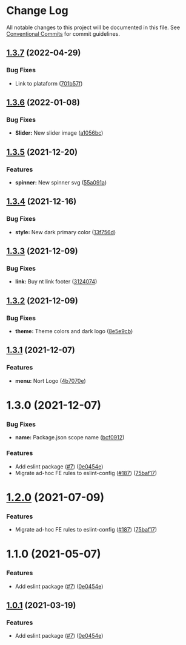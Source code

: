 # Change Log

All notable changes to this project will be documented in this file.
See [Conventional Commits](https://conventionalcommits.org) for commit guidelines.

## [1.3.7](https://github.com/pancakeswap/pancake-toolkit/tree/master/packages/eslint-config-pancake/compare/@allnext/eslint-config-pancake@1.3.6...@allnext/eslint-config-pancake@1.3.7) (2022-04-29)


### Bug Fixes

* Link to plataform ([701b57f](https://github.com/pancakeswap/pancake-toolkit/tree/master/packages/eslint-config-pancake/commit/701b57faa0012fad9ada1c53f6b37f92b786aeec))





## [1.3.6](https://github.com/pancakeswap/pancake-toolkit/tree/master/packages/eslint-config-pancake/compare/@allnext/eslint-config-pancake@1.3.5...@allnext/eslint-config-pancake@1.3.6) (2022-01-08)


### Bug Fixes

* **Slider:** New slider image ([a1056bc](https://github.com/pancakeswap/pancake-toolkit/tree/master/packages/eslint-config-pancake/commit/a1056bcb360b389beff09ff8499985092a8dfb1d))





## [1.3.5](https://github.com/pancakeswap/pancake-toolkit/tree/master/packages/eslint-config-pancake/compare/@allnext/eslint-config-pancake@1.3.4...@allnext/eslint-config-pancake@1.3.5) (2021-12-20)


### Features

* **spinner:** New spinner svg ([55a091a](https://github.com/pancakeswap/pancake-toolkit/tree/master/packages/eslint-config-pancake/commit/55a091af5e3109fd8d24028280f9f09705d6e954))





## [1.3.4](https://github.com/pancakeswap/pancake-toolkit/tree/master/packages/eslint-config-pancake/compare/@allnext/eslint-config-pancake@1.3.3...@allnext/eslint-config-pancake@1.3.4) (2021-12-16)


### Bug Fixes

* **style:** New dark primary color ([13f756d](https://github.com/pancakeswap/pancake-toolkit/tree/master/packages/eslint-config-pancake/commit/13f756dfb48ebbf49193c987b2e419c101f040b7))





## [1.3.3](https://github.com/pancakeswap/pancake-toolkit/tree/master/packages/eslint-config-pancake/compare/@allnext/eslint-config-pancake@1.3.2...@allnext/eslint-config-pancake@1.3.3) (2021-12-09)


### Bug Fixes

* **link:** Buy nt link footer ([3124074](https://github.com/pancakeswap/pancake-toolkit/tree/master/packages/eslint-config-pancake/commit/31240744a95fb4d3388ae6f1eb225531e72a9afc))





## [1.3.2](https://github.com/pancakeswap/pancake-toolkit/tree/master/packages/eslint-config-pancake/compare/@allnext/eslint-config-pancake@1.3.1...@allnext/eslint-config-pancake@1.3.2) (2021-12-09)


### Bug Fixes

* **theme:** Theme colors and dark logo ([8e5e9cb](https://github.com/pancakeswap/pancake-toolkit/tree/master/packages/eslint-config-pancake/commit/8e5e9cbf50391cfc155ed121dcd2b7d9282b0646))





## [1.3.1](https://github.com/pancakeswap/pancake-toolkit/compare/@allnext/eslint-config-pancake@1.3.0...@allnext/eslint-config-pancake@1.3.1) (2021-12-07)


### Features

* **menu:** Nort Logo ([4b7070e](https://github.com/pancakeswap/pancake-toolkit/commit/4b7070e001361b29377f8f8848cab0bd072d2eb8))





# 1.3.0 (2021-12-07)


### Bug Fixes

* **name:** Package.json scope name ([bcf0912](https://github.com/pancakeswap/pancake-toolkit/tree/master/packages/eslint-config-pancake/commit/bcf0912cfaf631664c2d46ef52fdb5e9a1986beb))


### Features

* Add eslint package ([#7](https://github.com/pancakeswap/pancake-toolkit/tree/master/packages/eslint-config-pancake/issues/7)) ([0e0454e](https://github.com/pancakeswap/pancake-toolkit/tree/master/packages/eslint-config-pancake/commit/0e0454eb9a63e976934956dc5c66fbef2ce2017a))
* Migrate ad-hoc FE rules to eslint-config ([#187](https://github.com/pancakeswap/pancake-toolkit/tree/master/packages/eslint-config-pancake/issues/187)) ([75baf17](https://github.com/pancakeswap/pancake-toolkit/tree/master/packages/eslint-config-pancake/commit/75baf175c8316fdfc549bc99e2bc38d65b18c5b6))






# [1.2.0](https://github.com/pancakeswap/pancake-toolkit/tree/master/packages/eslint-config-pancake/compare/@pancakeswap/eslint-config-pancake@1.1.0...@pancakeswap/eslint-config-pancake@1.2.0) (2021-07-09)


### Features

* Migrate ad-hoc FE rules to eslint-config ([#187](https://github.com/pancakeswap/pancake-toolkit/tree/master/packages/eslint-config-pancake/issues/187)) ([75baf17](https://github.com/pancakeswap/pancake-toolkit/tree/master/packages/eslint-config-pancake/commit/75baf175c8316fdfc549bc99e2bc38d65b18c5b6))





# 1.1.0 (2021-05-07)


### Features

* Add eslint package ([#7](https://github.com/pancakeswap/pancake-toolkit/tree/master/packages/eslint-config-pancake/issues/7)) ([0e0454e](https://github.com/pancakeswap/pancake-toolkit/tree/master/packages/eslint-config-pancake/commit/0e0454eb9a63e976934956dc5c66fbef2ce2017a))





## [1.0.1](https://github.com/pancakeswap/pancake-toolkit/tree/master/packages/eslint-config-pancake/compare/@pancakeswap-libs/eslint-config-pancake@1.0.1...@pancakeswap-libs/eslint-config-pancake@1.0.1) (2021-03-19)


### Features

* Add eslint package ([#7](https://github.com/pancakeswap/pancake-toolkit/tree/master/packages/eslint-config-pancake/issues/7)) ([0e0454e](https://github.com/pancakeswap/pancake-toolkit/tree/master/packages/eslint-config-pancake/commit/0e0454eb9a63e976934956dc5c66fbef2ce2017a))
